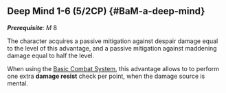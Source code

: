 ## Deep Mind 1-6 (5/2CP) {#BaM-a-deep-mind}

__*Prerequisite*__: *M* 8

The character acquires a passive mitigation against despair
damage equal to the level of this advantage, and a passive
mitigation against maddening damage equal to half the level.

When using the [Basic Combat System](#BaM-m-basic-combat), this advantage allows to
to perform one extra __damage resist__ check per point, when the damage source
is mental.
